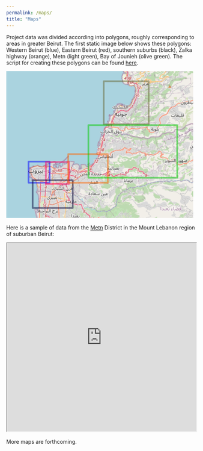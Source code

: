 ```yaml
---
permalink: /maps/
title: "Maps"
---
```


Project data was divided according into polygons, roughly corresponding to areas in greater Beirut. The first static image below shows these polygons: Western Beirut (blue), Eastern Beirut (red), southern suburbs (black), Zalka highway (orange), Metn (light green), Bay of Jounieh (olive green). The script for creating these polygons can be found [here](https://github.com/LLBeirut/llbeirut.github.io/blob/master/assets/scripts/LLB_polygons.R).  

<img src="/assets/images/LLB_datapolygons.png" style="zoom:50%;"/>

Here is a sample of data from the [Metn](https://en.wikipedia.org/wiki/Matn_District) District in the Mount Lebanon region of suburban Beirut: 

<iframe src="https://llbeirut.github.io/assets/webapps/Metn/#13/33.9221/35.6341" width="100%" height="500"></iframe>

More maps are forthcoming. 